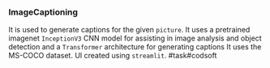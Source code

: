 ### ImageCaptioning
It is used to generate captions for the given `picture`. It uses a pretrained imagenet `InceptionV3` CNN model for assisting in image analysis and object detection and a `Transformer` architecture for generating captions
It uses the MS-COCO dataset. UI created using `streamlit`.
#task#codsoft
